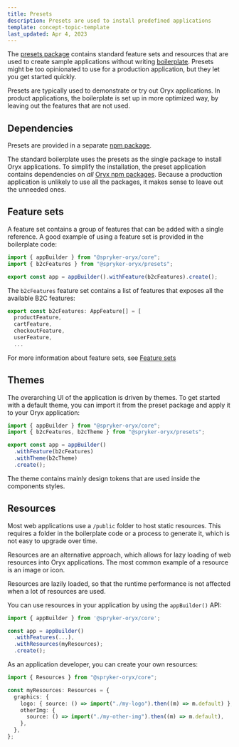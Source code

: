 ```yaml
---
title: Presets
description: Presets are used to install predefined applications
template: concept-topic-template
last_updated: Apr 4, 2023
---
```


The [presets package](https://www.npmjs.com/package/@spryker-oryx/presets) contains standard feature sets and resources that are used to create sample applications without writing [boilerplate](./boilerplate.md). Presets might be too opinionated to use for a production application, but they let you get started quickly.

Presets are typically used to demonstrate or try out Oryx applications. In product applications, the boilerplate is set up in more optimized way, by leaving out the features that are not used.

## Dependencies

Presets are provided in a separate [npm package](https://www.npmjs.com/package/@spryker-oryx/presets).

The standard boilerplate uses the presets as the single package to install Oryx applications. To simplify the installation, the preset application contains dependencies on _all_ [Oryx npm packages](https://www.npmjs.com/org/spryker-oryx). Because a production application is unlikely to use all the packages, it makes sense to leave out the unneeded ones.

## Feature sets

A feature set contains a group of features that can be added with a single reference. A good example of using a feature set is provided in the boilerplate code:

```ts
import { appBuilder } from "@spryker-oryx/core";
import { b2cFeatures } from "@spryker-oryx/presets";

export const app = appBuilder().withFeature(b2cFeatures).create();
```

The `b2cFeatures` feature set contains a list of features that exposes all the available B2C features:

```ts
export const b2cFeatures: AppFeature[] = [
  productFeature,
  cartFeature,
  checkoutFeature,
  userFeature,
  ...
```

For more information about feature sets, see [Feature sets](./feature-sets.md)

## Themes

The overarching UI of the application is driven by themes. To get started with a default theme, you can import it from the preset package and apply it to your Oryx application:

```ts
import { appBuilder } from "@spryker-oryx/core";
import { b2cFeatures, b2cTheme } from "@spryker-oryx/presets";

export const app = appBuilder()
  .withFeature(b2cFeatures)
  .withTheme(b2cTheme)
  .create();
```

The theme contains mainly design tokens that are used inside the components styles.

## Resources

Most web applications use a `/public` folder to host static resources. This requires a folder in the boilerplate code or a process to generate it, which is not easy to upgrade over time.

Resources are an alternative approach, which allows for lazy loading of web resources into Oryx applications. The most common example of a resource is an image or icon.

Resources are lazily loaded, so that the runtime performance is not affected when a lot of resources are used.

You can use resources in your application by using the `appBuilder()` API:

```ts
import { appBuilder } from '@spryker-oryx/core';

const app = appBuilder()
  .withFeatures(...),
  .withResources(myResources);
  .create();
```

As an application developer, you can create your own resources:

```ts
import { Resources } from "@spryker-oryx/core";

const myResources: Resources = {
  graphics: {
    logo: { source: () => import("./my-logo").then((m) => m.default) },
    otherImg: {
      source: () => import("./my-other-img").then((m) => m.default),
    },
  },
};
```
